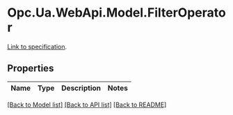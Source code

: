 # Opc.Ua.WebApi.Model.FilterOperator
[Link to specification](https://reference.opcfoundation.org/v105/Core/docs/Part4/7.7.3).

## Properties

Name | Type | Description | Notes
------------ | ------------- | ------------- | -------------

[[Back to Model list]](../README.md#documentation-for-models) [[Back to API list]](../README.md#documentation-for-api-endpoints) [[Back to README]](../README.md)

